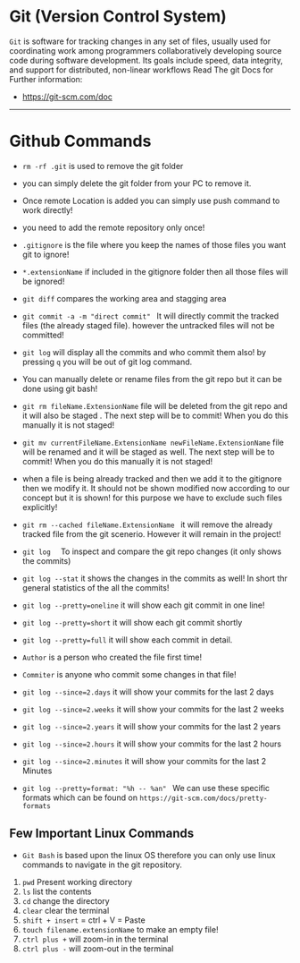 # Git (Version Control System)
`Git` is software for tracking changes in any set of files, usually used for coordinating work among programmers collaboratively developing source code during software development. Its goals include speed, data integrity, and support for distributed, non-linear workflows
Read The git Docs for Further information:
- https://git-scm.com/doc
***

# Github Commands
- `rm -rf .git` is used to remove the git folder
- you can simply delete the git folder from your PC to remove it.
- Once remote Location is added you can simply use push command to work directly!
- you need to add the remote repository only once!
- `.gitignore` is the file where you keep the names of those files you want git to ignore!
- `*.extensionName` if included in the gitignore folder then all those files will be ignored!
- `git diff` compares the working area and stagging area

- `git commit -a -m "direct commit" ` It will directly commit the tracked files (the already staged file). however the untracked files will not be committed!
- `git log` will display all the commits and who commit them also! by pressing `q` you will be out of git log command.
-  You can manually delete or rename files from the git repo but it can be done using git bash!
- `git rm fileName.ExtensionName` file will be deleted from the git repo and it will also be staged . The next step will be to commit! When you do this manually it is not staged!
- `git mv currentFileName.ExtensionName newFileName.ExtensionName` file will be renamed and it will be staged as well. The next step will be to commit! When you do this manually it is not staged!

- when a file is being already tracked and then we add it to the gitignore then we modify it. It should not be shown modified now according to our concept but it is shown! for this purpose we have to exclude such files explicitly!
- `git rm --cached fileName.ExtensionName ` it will remove the already tracked file from the git scenerio. However it will remain in the project!
- `git log  ` To inspect and compare the git repo changes  (it only shows the commits)
- `git log --stat` it shows the changes in the commits as well! In short thr general statistics of the all the commits!
- `git log --pretty=oneline` it will show each git commit in one line!
- `git log --pretty=short` it will show each git commit shortly 
- `git log --pretty=full` it will show each commit in detail.
- `Author` is a person who created the file first time!
- `Commiter` is anyone who commit some changes in that file!
- `git log --since=2.days` it will show your commits for the last 2 days
- `git log --since=2.weeks` it will show your commits for the last 2 weeks
- `git log --since=2.years` it will show your commits for the last 2 years
- `git log --since=2.hours` it will show your commits for the last 2 hours
- `git log --since=2.minutes` it will show your commits for the last 2 Minutes
- `git log --pretty=format: "%h -- %an" ` We can use these specific formats which can be found on `https://git-scm.com/docs/pretty-formats`








## Few Important Linux Commands
- `Git Bash` is based upon the linux OS therefore you can only use linux commands to navigate in the git repository.
1. `pwd` Present working directory
2. `ls` list the contents 
3. `cd` change the directory
4. `clear` clear the terminal
5. `shift + insert` = ctrl + V = Paste
6. `touch filename.extensionName` to make an empty file!
7. `ctrl plus +` will zoom-in in the terminal
8. `ctrl plus -` will zoom-out in the terminal
